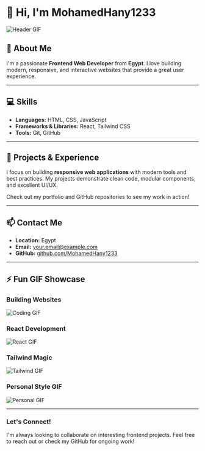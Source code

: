 # 👋 Hi, I'm MohamedHany1233

![Header GIF](https://media3.giphy.com/media/v1.Y2lkPTc5MGI3NjExMXlmZnI2cHVzcGw0dDhxYnMyOGt6cjU1ZW03cml1cW04c2dwN3pybyZlcD12MV9pbnRlcm5hbF9naWZfYnlfaWQmY3Q9Zw/Ws6T5PN7wHv3cY8xy8/giphy.gif)

## 🚀 About Me

I'm a passionate **Frontend Web Developer** from **Egypt**. I love building modern, responsive, and interactive websites that provide a great user experience.

---

## 💻 Skills

* **Languages:** HTML, CSS, JavaScript
* **Frameworks & Libraries:** React, Tailwind CSS
* **Tools:** Git, GitHub

---

## 🌟 Projects & Experience

I focus on building **responsive web applications** with modern tools and best practices. My projects demonstrate clean code, modular components, and excellent UI/UX.

Check out my portfolio and GitHub repositories to see my work in action!

---

## 📫 Contact Me

* **Location:** Egypt
* **Email:** [your.email@example.com](mailto:your.email@example.com)
* **GitHub:** [github.com/MohamedHany1233](https://github.com/MohamedHany1233)

---

## ⚡ Fun GIF Showcase

### Building Websites

![Coding GIF](https://media.giphy.com/media/l0HlPjez0ZCjS0p6s/giphy.gif)

### React Development

![React GIF](https://media.giphy.com/media/l0MYB8Ory7Hqefo9a/giphy.gif)

### Tailwind Magic

![Tailwind GIF](https://media.giphy.com/media/3o7TKsQ2f2w4kCq8OY/giphy.gif)

### Personal Style GIF

![Personal GIF](https://media3.giphy.com/media/v1.Y2lkPTc5MGI3NjExMXlmZnI2cHVzcGw0dDhxYnMyOGt6cjU1ZW03cml1cW04c2dwN3pybyZlcD12MV9pbnRlcm5hbF9naWZfYnlfaWQmY3Q9Zw/Ws6T5PN7wHv3cY8xy8/giphy.gif)

---

### Let's Connect!

I'm always looking to collaborate on interesting frontend projects. Feel free to reach out or check my GitHub for ongoing work!

